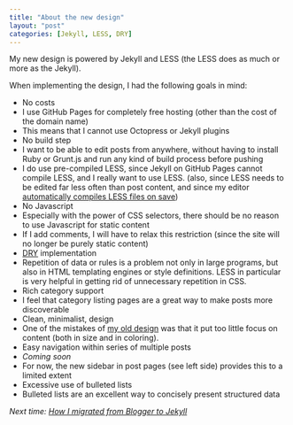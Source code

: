 ```yaml
---
title: "About the new design"
layout: "post"
categories: [Jekyll, LESS, DRY]
---
```


My new design is powered by Jekyll and LESS (the LESS does as much or more as the Jekyll).

When implementing the design, I had the following goals in mind:

 - No costs
  - I use GitHub Pages for completely free hosting (other than the cost of the domain name)
  - This means that I cannot use Octopress or Jekyll plugins
 - No build step
  - I want to be able to edit posts from anywhere, without having to install Ruby or Grunt.js and run any kind of build process before pushing
  - I do use pre-compiled LESS, since Jekyll on GitHub Pages cannot compile LESS, and I really want to use LESS.  (also, since LESS needs to be edited far less often than post content, and since my editor [automatically compiles LESS files on save](http://vswebessentials.com/features/less))
 - No Javascript
  - Especially with the power of CSS selectors, there should be no reason to use Javascript for static content
  - If I add comments, I will have to relax this restriction (since the site will no longer be purely static content)
 - [DRY](http://en.wikipedia.org/wiki/Don%27t_repeat_yourself "Don't repeat yourself") implementation
  - Repetition of data or rules is a problem not only in large programs, but also in HTML templating engines or style definitions.  LESS in particular is very helpful in getting rid of unnecessary repetition in CSS.
 - Rich category support
  -  I feel that category listing pages are a great way to make posts more discoverable
 - Clean, minimalist, design
  - One of the mistakes of [my old design](http://old-blog.slaks.net) was that it put too little focus on content (both in size and in coloring). 
 - Easy navigation within series of multiple posts
  - _Coming soon_
  - For now, the new sidebar in post pages (see left side) provides this to a limited extent
 - Excessive use of bulleted lists
  - Bulleted lists are an excellent way to concisely present structured data

_Next time: [How I migrated from Blogger to Jekyll](/2013-05-31/migrating-from-blogger-to-jekyll)_